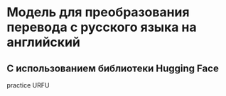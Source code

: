 # Модель для преобразования перевода с русского языка на английский 
## С использованием библиотеки Hugging Face





practice URFU
